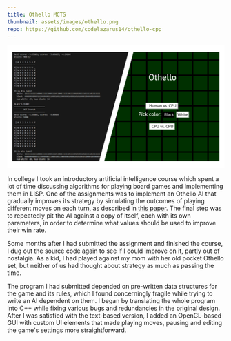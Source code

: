 ```yaml
---
title: Othello MCTS
thumbnail: assets/images/othello.png
repo: https://github.com/codelazarus14/othello-cpp
---
```


![Banner showing the command-line and GUI versions of the Othello program](../assets/images/othellobanner.png)

In college I took an introductory artificial intelligence course which spent a lot of time discussing algorithms for playing board games and implementing them in LISP. One of the assignments was to implement an Othello AI that gradually improves its strategy by simulating the outcomes of playing different moves on each turn, as described in [this paper](https://pdf.sciencedirectassets.com/271585/1-s2.0-S0004370211X0005X/1-s2.0-S000437021100052X/main.pdf?X-Amz-Security-Token=IQoJb3JpZ2luX2VjEEcaCXVzLWVhc3QtMSJIMEYCIQCMmNNvW1uZqt%2B2B2MGXGcHfIwQm%2F0QdgM5krdI8fFVhQIhAJ9VbXzK0w7a4P8ha6RA6KtUeaOwbzjF63o%2Fw06JyY%2BdKrIFCGAQBRoMMDU5MDAzNTQ2ODY1IgzRGQLacB3lRjVM5AcqjwXaXBXdxhlOcFi1ST2r11XKiE749qEVaEDTSUJxeLxIuEbPYG5Z3EL74X5VvPYdnUx0MM98dlEBLnhuCFbKBFOvx%2F6KpdVnBCz1933Qg%2Bd%2BYGDEiWCU15fzaleFSYmNXZRqsoABTf7APSCu4%2F1Sdvc3Jo9prOf%2B3vsa9TsXMnB7gRMwFyYQWGNlJ09SDPMCaCaRGE9V1atqu6V8y%2BSb7Wye4UcTF3%2BdW5hSRIIPvlbq5t7hTeZ2NXZdxNMEKcpsXheelAGwzswG7MvKBdEtgUVkeBUhOgv2z7rEexHofIReJYHQxdpyZMlnjZV02P3gnSXbVLJKSVJZHwMsMGUUME0avEL%2Bklv6TzxnjiWVvwl0qM1b7Jb40RH16UYYjz284E6S9PcmFHg4QWkkvEXAJY811dXQEPSeToCl4lXsW6E8YJML6y7kBKfvOTnedhG9%2F%2F7bP8PpcDVhn2fBB%2BSuq%2FFasU84yvzSk%2Fkwl9NcsLrVJifZqHZrzNVnv8nb%2BJsYlkOYej%2BZuHIrvvaLrenlBs2CmiE2v2fuY9%2F8qz2w%2BrboGoxzTwnXZNe%2BxooyXxFb5iqokQK2M%2FL5oWOsdaETuhMo%2F7l3PRQjWnvJsJci7HoCwUXA98DFlqqThJufR4XntzPOOuUiV%2Fv%2BVo6D3g7MJLI7YDwZWJbIP4WB7iupn43oXtajZLxfiuI4gY1Lsg6CRINw3RgGHvGOqOsWquxrmS1e61V5tT7Ud5KHlYUmBjHWkKSVdkIXNWx%2Bs42uKKnygYoFzlYGftF7hUui30txA35fXoRwMa%2BJmCJDFm0AGYvnSodklDz0ZSFIY5Sa%2Bsy020WvfoBiWD9lw%2F8BxSHjFdtjT9SvRskC7oXWbHy5AtTaMIDzr6kGOrABT9cn2VGZxfPV4bNNUTt%2BPqVj3vbQx0ZfeOpKxcNnkMIX4yycsCb%2FHwEum7Fgr31x1n6nFa46LRnGAkL5XvDuJQ4x8pCZlhPwpIw7iq5XHHk4pl9QKb%2FHrbaOckUzuda%2FakO7mFXH0wsVc75w9WSNZAuBtxtBBxhJ7RQRzTLTr5%2Fg9LQm%2BTVoUUSDsK%2BUh78Bsq1qttNQqT3HWDVeOGLtiL9SrZ8zwcLEbM4UrH2XYxw%3D&X-Amz-Algorithm=AWS4-HMAC-SHA256&X-Amz-Date=20231015T155331Z&X-Amz-SignedHeaders=host&X-Amz-Expires=300&X-Amz-Credential=ASIAQ3PHCVTY2RDKYOU7%2F20231015%2Fus-east-1%2Fs3%2Faws4_request&X-Amz-Signature=2c1998e496c83e3df02771a2b7b3464c15e1b43b24bd9f1cb36600f048c1d134&hash=213f85b02df4961b846e9ef1e49c5b6bf9ca5e857be900796649aed7af038afc&host=68042c943591013ac2b2430a89b270f6af2c76d8dfd086a07176afe7c76c2c61&pii=S000437021100052X&tid=spdf-fb2eada1-00ab-449a-80f3-c4983b6b77a2&sid=e29925a853e8f240db19d0704cb04905b466gxrqa&type=client&tsoh=d3d3LnNjaWVuY2VkaXJlY3QuY29t&ua=13105751555e54015251&rr=81693c427b016356&cc=us). The final step was to repeatedly pit the AI against a copy of itself, each with its own parameters, in order to determine what values should be used to improve their win rate.

Some months after I had submitted the assignment and finished the course, I dug out the source code again to see if I could improve on it, partly out of nostalgia. As a kid, I had played against my mom with her old pocket Othello set, but neither of us had thought about strategy as much as passing the time.

The program I had submitted depended on pre-written data structures for the game and its rules, which I found concerningly fragile while trying to write an AI dependent on them. I began by translating the whole program into C++ while fixing various bugs and redundancies in the original design. After I was satisfied with the text-based version, I added an OpenGL-based GUI with custom UI elements that made playing moves, pausing and editing the game's settings more straightforward.